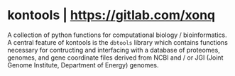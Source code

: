 # kontools | https://gitlab.com/xonq

A collection of python functions for computational biology / bioinformatics. 
A central feature of kontools is the `dbtools` library which contains functions necessary for contructing and
interfacing with a database of proteomes, genomes, and gene coordinate files derived from NCBI and / or JGI
(Joint Genome Institute, Department of Energy) genomes.
